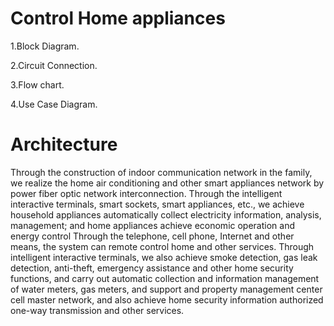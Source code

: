 # Control Home appliances
  1.Block Diagram.
  
  2.Circuit Connection.
  
  3.Flow chart.
  
  4.Use Case Diagram.
# Architecture
Through the construction of indoor communication network in the family, we realize the home air conditioning and other smart appliances network by power fiber optic network interconnection. Through the intelligent interactive terminals, smart sockets, smart appliances, etc., we achieve household appliances automatically collect electricity information, analysis, management; and home appliances achieve economic operation and energy control Through the telephone, cell phone, Internet and other means, the system can remote control home and other services. Through intelligent interactive terminals, we also achieve smoke detection, gas leak detection, anti-theft, emergency assistance and other home security functions, and carry out automatic collection and information management of water meters, gas meters, and support and property management center cell master network, and also achieve home security information authorized one-way transmission and other services.
